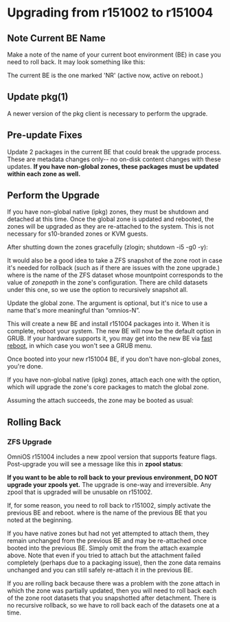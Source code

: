 Upgrading from r151002 to r151004
=================================

Note Current BE Name
--------------------

Make a note of the name of your current boot environment (BE) in case
you need to roll back. It may look something like this:

The current BE is the one marked 'NR' (active now, active on reboot.)

Update pkg(1)
-------------

A newer version of the pkg client is necessary to perform the upgrade.

Pre-update Fixes
----------------

Update 2 packages in the current BE that could break the upgrade
process. These are metadata changes only-- no on-disk content changes
with these updates. **If you have non-global zones, these packages must
be updated within each zone as well.**

Perform the Upgrade
-------------------

If you have non-global native (ipkg) zones, they must be shutdown and
detached at this time. Once the global zone is updated and rebooted, the
zones will be upgraded as they are re-attached to the system. This is
not necessary for s10-branded zones or KVM guests.

After shutting down the zones gracefully (zlogin; shutdown -i5 -g0 -y):

It would also be a good idea to take a ZFS snapshot of the zone root in
case it's needed for rollback (such as if there are issues with the zone
upgrade.) where <zoneroot> is the name of the ZFS dataset whose
mountpoint corresponds to the value of *zonepath* in the zone's
configuration. There are child datasets under this one, so we use the
option to recursively snapshot all.

Update the global zone. The argument is optional, but it's nice to use a
name that's more meaningful than “omnios-N”.

This will create a new BE and install r151004 packages into it. When it
is complete, reboot your system. The new BE will now be the default
option in GRUB. If your hardware supports it, you may get into the new
BE via [fast reboot](http://illumos.org/man/1M/reboot), in which case
you won't see a GRUB menu.

Once booted into your new r151004 BE, if you don't have non-global
zones, you're done.

If you have non-global native (ipkg) zones, attach each one with the
option, which will upgrade the zone's core packages to match the global
zone.

Assuming the attach succeeds, the zone may be booted as usual:

Rolling Back
------------

### ZFS Upgrade

OmniOS r151004 includes a new zpool version that supports feature flags.
Post-upgrade you will see a message like this in **zpool status**:

**If you want to be able to roll back to your previous environment, DO
NOT upgrade your zpools yet.** The upgrade is one-way and irreversible.
Any zpool that is upgraded will be unusable on r151002.

If, for some reason, you need to roll back to r151002, simply activate
the previous BE and reboot. where <be-name> is the name of the previous
BE that you noted at the beginning.

If you have native zones but had not yet attempted to attach them, they
remain unchanged from the previous BE and may be re-attached once booted
into the previous BE. Simply omit the from the attach example above.
Note that even if you tried to attach but the attachment failed
completely (perhaps due to a packaging issue), then the zone data
remains unchanged and you can still safely re-attach it in the previous
BE.

If you are rolling back because there was a problem with the zone attach
in which the zone was partially updated, then you will need to roll back
each of the zone root datasets that you snapshotted after detachment.
There is no recursive rollback, so we have to roll back each of the
datasets one at a time.
